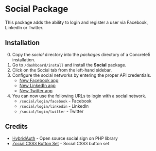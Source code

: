Social Package
==============

This package adds the ability to login and register a user via Facebook, LinkedIn or Twitter.

Installation
------------

0. Copy the _social_ directory into the _packages_ directory of a Concrete5 installation. 
0. Go to `/dashboard/install` and install the __Social__ package.
0. Click on the Social tab from the left-hand sidebar.
0. Configure the social networks by entering the proper API credentials.
    - [New Facebook app](https://developers.facebook.com/apps)
    - [New LinkedIn app](https://www.linkedin.com/secure/developer?newapp=)
    - [New Twitter app](https://dev.twitter.com/apps/new)
0. You can now use the following URLs to login with a social network.
    - `/social/login/facebook` - Facebook
    - `/social/login/linkedin` - LinkedIn
    - `/social/login/twitter` - Twitter

Credits
-------

* [HybridAuth](http://hybridauth.sourceforge.net/) - Open source social sign on PHP library
* [Zocial CSS3 Button Set](http://zocial.smcllns.com/) - Social CSS3 button set